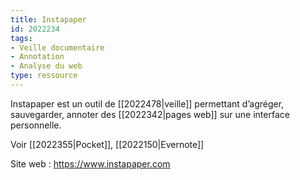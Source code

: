 ```yaml
---
title: Instapaper
id: 2022234
tags:
- Veille documentaire
- Annotation
- Analyse du web
type: ressource
---
```


Instapaper est un outil de [[2022478|veille]] permettant d’agréger, sauvegarder, annoter des [[2022342|pages web]] sur une interface personnelle.

Voir [[2022355|Pocket]], [[2022150|Evernote]]

Site web : <https://www.instapaper.com>

